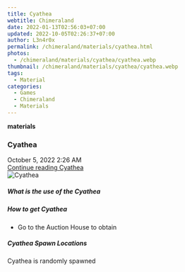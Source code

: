 ```yaml
---
title: Cyathea
webtitle: Chimeraland
date: 2022-01-13T02:56:03+07:00
updated: 2022-10-05T02:26:37+07:00
author: L3n4r0x
permalink: /chimeraland/materials/cyathea.html
photos:
  - /chimeraland/materials/cyathea/cyathea.webp
thumbnail: /chimeraland/materials/cyathea/cyathea.webp
tags:
  - Material
categories:
  - Games
  - Chimeraland
  - Materials
---
```


<section id="bootstrap-wrapper">
  <link
    rel="stylesheet"
    href="https://cdn.statically.io/gh/dimaslanjaka/Web-Manajemen/40ac3225/css/bootstrap-4.5-wrapper.css"
  />
  <div
    class="row g-0 border rounded overflow-hidden flex-md-row mb-4 shadow-sm position-relative"
  >
    <div class="col p-4 d-flex flex-column position-static">
      <strong class="d-inline-block mb-2 text-success">materials</strong>
      <h3 class="mb-0">Cyathea</h3>
      <div class="mb-1 text-muted">October 5, 2022 2:26 AM</div>
      <a href="#" class="stretched-link d-none">Continue reading Cyathea</a>
    </div>
    <div class="col-auto d-none d-lg-block">
      <img src="/chimeraland/materials/cyathea/cyathea.webp" alt="Cyathea" />
    </div>
  </div>
  <div class="row">
    <div class="col-lg-6 col-12 mb-2">
      <div class="card">
        <div class="card-body">
          <h5 class="card-title">What is the use of the Cyathea</h5>
          <div class="card-text"><ul></ul></div>
        </div>
      </div>
    </div>
    <div class="col-lg-6 col-12 mb-2">
      <div class="card">
        <div class="card-body">
          <h5 class="card-title">How to get Cyathea</h5>
          <div class="card-text">
            <ul>
              <li>Go to the Auction House to obtain</li>
            </ul>
          </div>
        </div>
      </div>
    </div>
    <div class="col-12 mb-2">
      <h5>Cyathea Spawn Locations</h5>
      <p>Cyathea is randomly spawned</p>
    </div>
  </div>
</section>